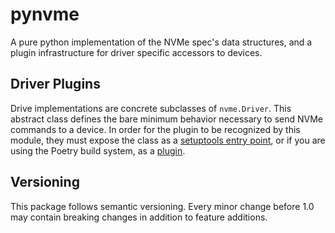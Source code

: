 # pynvme

A pure python implementation of the NVMe spec's data structures, and a plugin
infrastructure for driver specific accessors to devices.

## Driver Plugins

Drive implementations are concrete subclasses of `nvme.Driver`. This abstract class
defines the bare minimum behavior necessary to send NVMe commands to a device. In order
for the plugin to be recognized by this module, they must expose the class as a
[setuptools entry point][setuptools-entry], or if you are using the Poetry build system,
as a [plugin][poetry-plugins].

[setuptools-entry]: https://setuptools.readthedocs.io/en/latest/userguide/entry_point.html
[poetry-plugins]: https://python-poetry.org/docs/pyproject#plugins

## Versioning

This package follows semantic versioning. Every minor change before 1.0 may contain
breaking changes in addition to feature additions.